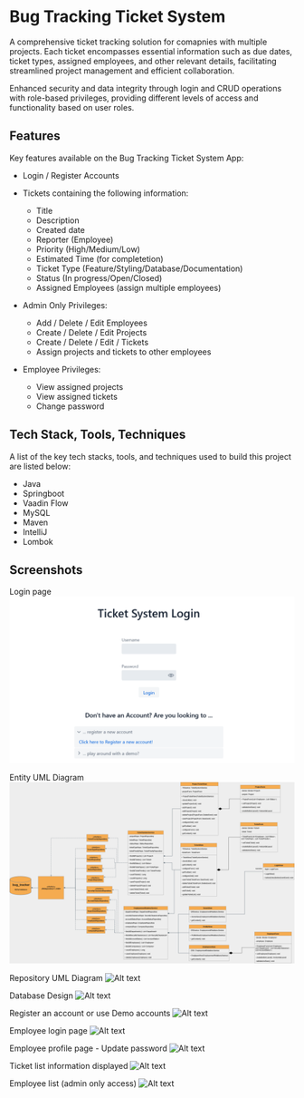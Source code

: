 # Bug Tracking Ticket System
A comprehensive ticket tracking solution for comapnies with multiple projects. Each ticket encompasses essential information such as due dates, ticket types, assigned employees, and other relevant details, facilitating streamlined project management and efficient collaboration.

Enhanced security and data integrity through login and CRUD operations with role-based privileges, providing different levels of access and functionality based on user roles.

## Features
Key features available on the Bug Tracking Ticket System App:
- Login / Register Accounts
- Tickets containing the following information:
  - Title
  - Description
  - Created date
  - Reporter (Employee)
  - Priority (High/Medium/Low)
  - Estimated Time (for completetion)
  - Ticket Type (Feature/Styling/Database/Documentation)
  - Status (In progress/Open/Closed)
  - Assigned Employees (assign multiple employees)
  
- Admin Only Privileges:
    - Add / Delete / Edit Employees
    - Create / Delete / Edit Projects
    - Create / Delete / Edit / Tickets
    - Assign projects and tickets to other employees
- Employee Privileges:
    - View assigned projects 
    - View assigned tickets
    - Change password



## Tech Stack, Tools, Techniques
A list of the key tech stacks, tools, and techniques used to build this project are listed below:
- Java
- Springboot
- Vaadin Flow
- MySQL
- Maven
- IntelliJ
- Lombok


## Screenshots 
Login page
![Alt text](/images/BugTrackingImage1.png?raw=true )

Entity UML Diagram
![Alt text](/images/BugTrackingImage2.png?raw=true)

Repository UML Diagram
![Alt text](/images/mobilescreen.png?raw=true )

Database Design
![Alt text](/images/mobilescreen.png?raw=true )

Register an account or use Demo accounts
![Alt text](/images/mobilescreen.png?raw=true )

Employee login page
![Alt text](/images/mobilescreen.png?raw=true )

Employee profile page - Update password
![Alt text](/images/mobilescreen.png?raw=true )

Ticket list information displayed
![Alt text](/images/mobilescreen.png?raw=true )

Employee list (admin only access)
![Alt text](/images/mobilescreen.png?raw=true )
